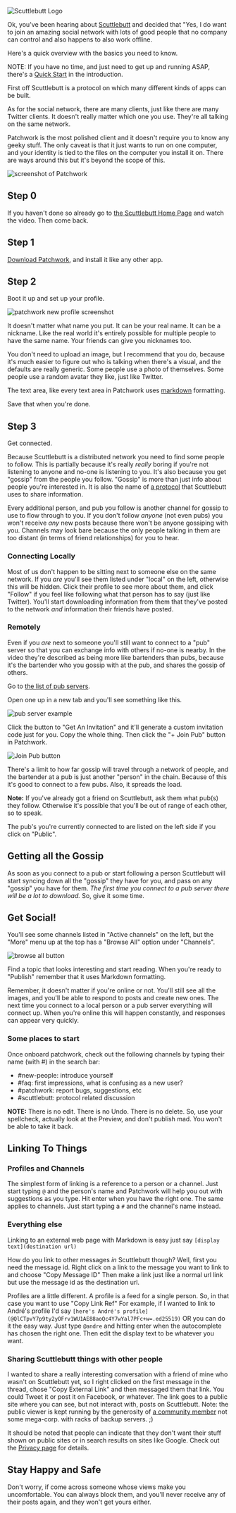 
![Scuttlebutt Logo](assets/hermies-300x300.png)

Ok, you've been hearing about [Scuttlebutt](https://scuttlebutt.nz)  and decided
that "Yes, I do want to join an amazing social network with lots of good people
that no company can control and also happens to also work offline. 

Here's a quick overview with the basics you need to know.

NOTE: If you have no time, and just need to get up and running ASAP, there's a
[Quick Start](README.md#quick-start) in the introduction. 


First off Scuttlebutt is a protocol on which many different kinds of apps can be
built. 

As for the social network, there are many clients, just like there are many
Twitter clients. It doesn't really matter which one you use. They're all talking
on the same network. 

Patchwork is the most polished client and it doesn't require you to know any
geeky stuff. The only caveat is that it just wants to run on one computer, and
your identity is tied to the files on the computer you install it on. There are
ways around this but it's beyond the scope of this.

![screenshot of Patchwork](assets/patchwork.jpg)


## Step 0 

If you haven't done so already go to [the Scuttlebutt Home Page](README.md) 
and watch the video. Then come back. 

## Step 1 

[Download Patchwork](http://dinosaur.is/patchwork-downloader/), and
install it like any other app. 
 
## Step 2 

Boot it up and set up your profile. 

![patchwork new profile screenshot](assets/patchwork-first-boot.png)

It doesn't matter what name you put. It can be your real name. It can be a
nickname. Like the real world it's entirely possible for multiple people to have
the same name. Your friends can give you nicknames too. 

You don't need to upload an image, but I recommend that you do, because it's
much easier to figure out who is talking when there's a visual, and the defaults
are really generic. Some people use a photo of themselves. Some people use a
random avatar they like, just like Twitter.

The text area, like every text area in Patchwork uses
[markdown](http://commonmark.org/help/) formatting.

Save that when you're done.

## Step 3 

Get connected.  

Because Scuttlebutt is a distributed network you need to find
some people to follow. This is partially because it's really _really_ boring if
you're not listening to anyone and no-one is listening to you. It's also because
you get "gossip" from the people you follow. "Gossip" is more than just info
about people you're interested in. It is also the name of [a protocol](concepts/gossip.md) 
that Scuttlebutt uses to share information. 

Every additional person, and pub you follow is another channel for gossip to use
to flow through to you. If you don't follow _anyone_ (not even pubs) you won't
receive _any_ new posts because there won't be anyone gossiping with you.
Channels may look bare because the only people talking in them are too distant
(in terms of friend relationships) for you to hear. 


### Connecting Locally 

Most of us don't happen to be sitting next to someone
else on the same network.  If you _are_ you'll see them listed under "local" on
the left, otherwise this will be hidden. Click their profile to see more about
them, and click "Follow" if you feel like following what that person has to say
(just like Twitter).  You'll start downloading information from them that
they've posted to the network _and_ information their friends have posted. 

### Remotely 

Even if you _are_ next to someone you'll still want to connect to a
"pub" server so that you can exchange info with others if no-one is nearby. In
the video they're described as being more like bartenders than pubs, because
it's the bartender who you gossip with at the pub, and shares the gossip of
others.

Go to [the list of pub servers](https://github.com/ssbc/scuttlebot/wiki/Pub-Servers). 

Open one up in a new tab and you'll see something like this.

![pub server example](assets/pub-server-page-1.png)

Click the button to "Get An Invitation" and it'll generate a custom invitation
code just for you. Copy the whole thing. Then click the "+ Join Pub" button in
Patchwork. 

![Join Pub button](assets/patchwork-join-pub-button.png)

There's a limit to how far gossip will travel through a network of people, and
the bartender at a pub is just another "person" in the chain. Because of this
it's good to connect to a few pubs. Also, it spreads the load. 

**Note:** If you've already got a friend on Scuttlebutt, ask them what pub(s)
they follow. Otherwise it's possible that you'll be out of range of each other,
so to speak. 

The pub's you're currently connected to are listed on the left side if you click
on "Public".

## Getting all the Gossip

As soon as you connect to a pub or start following a person Scuttlebutt will
start syncing down all the "gossip" they have for you, and pass on any "gossip"
you have for them. *The first time you connect to a pub server there will be a
lot to download.* So, give it some time.

## Get Social!

You'll see some channels listed in "Active channels" on the left, but the "More"
menu up at the top has a "Browse All" option under "Channels".

![browse all button](assets/patchwork-browse-all.png)

Find a topic that looks interesting and start reading. When you're ready to
"Publish" remember that it uses Markdown formatting. 

Remember, it doesn't matter if you're online or not. You'll still see all the
images, and you'll be able to respond to posts and create new ones. The next
time you connect to a local person or a pub server everything will connect up.
When you're online this will happen constantly, and responses can appear very
quickly. 

### Some places to start

Once onboard patchwork, check out the following channels by typing their name
(with #) in the search bar:

* #new-people: introduce yourself
* #faq: first impressions, what is confusing as a new user?
* #patchwork: report bugs, suggestions, etc
* #scuttlebutt: protocol related discussion


**NOTE:** There is no edit. There is no Undo. There is no delete. So, use your
spellcheck, actually look at the Preview, and don't publish mad. You won't be
able to take it back. 

## Linking To Things 

### Profiles and Channels

The simplest form of linking is a reference to a person or a channel. Just start
typing `@` and the person's name and Patchwork will help you out with suggestions
as you type. Hit enter when you have the right one. The same applies to
channels. Just start typing a `#` and the channel's name instead. 


### Everything else

Linking to an external web page with Markdown is easy just say 
`[display text](destination url)` 

How do you link to other messages _in_ Scuttlebutt though? Well, first you need
the message id. Right click on a link to the message you want to link to and
choose "Copy Message ID" Then make a link just like a normal url link but use
the message id as the destination url. 

Profiles are a little different. A profile is a feed for a single person. So, in
that case you want to use "Copy Link Ref" For example, if I wanted to link to
André's profile I'd say 
`[here's André's profile](@QlCTpvY7p9ty2yOFrv1WU1AE88aoQc4Y7wYal7PFc+w=.ed25519)` OR you can do
it the easy way. Just type `@andre` and hitting enter when the autocomplete has
chosen the right one. Then edit the display text to be whatever you want. 

### Sharing Scuttlebutt things with other people 

I wanted to share a really interesting conversation with a friend of mine who
wasn't on Scuttlebutt yet, so I right clicked on the first message in the
thread, chose "Copy External Link" and then messaged them that link. You could
Tweet it or post it on Facebook, or whatever.  The link goes to a public site
where you can see, but not interact with, posts on Scuttlebutt. Note: the public
viewer is kept running by the generosity of 
[a community member](https://github.com/clehner) not some mega-corp. with racks 
of backup servers. ;) 

It should be noted that people can indicate that they don't want their stuff
shown on public sites or in search results on sites like Google. Check out the
[Privacy page](/faq/misc/privacy.md) for details. 

## Stay Happy and Safe

Don't worry, if come across someone whose views make you uncomfortable. You can
always block them, and you'll never receive any of their posts again, and they
won't get yours either. 

